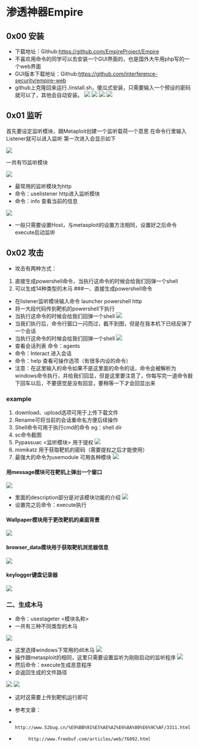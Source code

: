 # 渗透神器Empire
## 0x00 安装
- 下载地址：Github:https://github.com/EmpireProject/Empire
- 不喜欢用命令的同学可以去安装一个GUI界面的，也是国外大牛用php写的一个web界面
- GUI版本下载地址：Github:https://github.com/interference-security/empire-web
- github上克隆回来运行./install.sh，傻瓜式安装，只需要输入一个预设的密码就可以了，其他会自动安装。
![](https://raw.githubusercontent.com/luckyLXF/Xp0int_share_weekly/master/picture/1.png)
![](https://raw.githubusercontent.com/luckyLXF/Xp0int_share_weekly/master/picture/2.png)
![](https://raw.githubusercontent.com/luckyLXF/Xp0int_share_weekly/master/picture/3.png)
![](https://raw.githubusercontent.com/luckyLXF/Xp0int_share_weekly/master/picture/4.png)

## 0x01 监听
首先要设定监听模块，跟Metaploit创建一个监听载荷一个意思
在命令行里输入Listener就可以进入监听
第一次进入会显示如下

![](https://raw.githubusercontent.com/luckyLXF/Xp0int_share_weekly/master/picture/5.png)

一共有15监听模块

![](https://raw.githubusercontent.com/luckyLXF/Xp0int_share_weekly/master/picture/6.png)

- 最常用的监听模块为http
- 命令：uselistener http进入监听模块
- 命令：info  查看当前的信息

![](https://raw.githubusercontent.com/luckyLXF/Xp0int_share_weekly/master/picture/7.png)
- 一般只需要设置Host，与metasploit的设置方法相同，设置好之后命令execute启动监听
## 0x02 攻击
- 攻击有两种方式：
1.	直接生成powershell命令，当执行这命令的时候会给我们回弹一个shell
2.	可以生成14种类型的木马
###一、直接生成powershell命令
- 在listener监听模块输入命令 launcher powershell http
- 将一大段代码传到靶机的powershell下执行
- 当执行这命令的时候会给我们回弹一个shell
![](https://raw.githubusercontent.com/luckyLXF/Xp0int_share_weekly/master/picture/8.png)
- 当我们执行后，命令行窗口一闪而过，截不到图，但是在我本机下已经反弹了一个会话
- 当执行这命令的时候会给我们回弹一个shell
![](https://raw.githubusercontent.com/luckyLXF/Xp0int_share_weekly/master/picture/9.png)
- 查看会话列表 命令：agents
- 命令：Interact <Name>进入会话
- 命令：help 查看可操作选项（有很多内设的命令）
- 注意：在这里输入的命令如果不是这里面的命令的话，命令会被解析为windows命令执行，并给我们回显，但是这里要注意了，你每写完一道命令敲下回车以后，不要感觉是没有回显，要稍等一下才会回显出来
###  example
1. download、upload选项可用于上传下载文件
2. Rename可将当前的会话重命名方便后续操作
3. Shell命令可用于执行cmd的命令 eg：shell dir
4. sc命令截图
5. Pypassuac <监听模块> 用于提权
![](https://raw.githubusercontent.com/luckyLXF/Xp0int_share_weekly/master/picture/10.png)
6. mimikatz 用于获取靶机的密码（需要提权之后才能使用）
7. 最强大的命令为usemodule 可用各种模块
![](https://raw.githubusercontent.com/luckyLXF/Xp0int_share_weekly/master/picture/11.png)
#### 用message模块可在靶机上弹出一个窗口
![](https://raw.githubusercontent.com/luckyLXF/Xp0int_share_weekly/master/picture/12.png)
- 里面的description部分是对该模块功能的介绍
![](https://raw.githubusercontent.com/luckyLXF/Xp0int_share_weekly/master/picture/13.png)
- 设置完之后命令：execute执行
#### Wallpaper模块用于更改靶机的桌面背景
![](https://raw.githubusercontent.com/luckyLXF/Xp0int_share_weekly/master/picture/14.png)
#### browser_data模块用于获取靶机浏览器信息
![](https://raw.githubusercontent.com/luckyLXF/Xp0int_share_weekly/master/picture/15.png)
#### keylogger键盘记录器
![](https://raw.githubusercontent.com/luckyLXF/Xp0int_share_weekly/master/picture/16.png)

### 二、生成木马
- 命令：usestageter <模块名称>
- 一共有三种不同类型的木马

![](https://raw.githubusercontent.com/luckyLXF/Xp0int_share_weekly/master/picture/17.png)
- 这里选择windows下常用的dll木马
![](https://raw.githubusercontent.com/luckyLXF/Xp0int_share_weekly/master/picture/18.png)
- 操作跟metasploit的相同，这里只需要设置监听为刚刚启动的监听程序
![](https://raw.githubusercontent.com/luckyLXF/Xp0int_share_weekly/master/picture/19.png)
- 然后命令：execute生成恶意程序
- 会返回生成的文件路径

![](https://raw.githubusercontent.com/luckyLXF/Xp0int_share_weekly/master/picture/20.png)
![](https://raw.githubusercontent.com/luckyLXF/Xp0int_share_weekly/master/picture/21.png)
- 这时这需要上传到靶机运行即可

- 参考文章：
-          http://www.52bug.cn/%E9%BB%91%E5%AE%A2%E6%8A%80%E6%9C%AF/3311.html
-          http://www.freebuf.com/articles/web/76892.html







